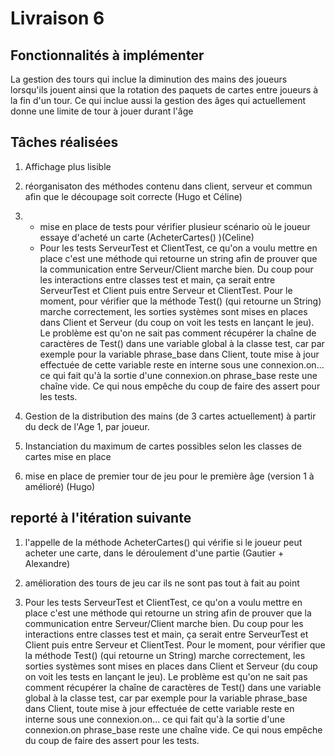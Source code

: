 # Livraison 6

## Fonctionnalités à implémenter

La gestion des tours qui inclue la diminution des mains des joueurs lorsqu'ils jouent ainsi que la rotation des paquets de cartes entre joueurs à la fin d'un tour. Ce qui inclue aussi la gestion des âges qui actuellement donne une limite de tour à jouer durant l'âge

## Tâches réalisées 

1. Affichage plus lisible 

2. réorganisaton des méthodes contenu dans client, serveur et commun afin que le découpage soit correcte (Hugo et Céline)

3. - mise en place de tests pour vérifier plusieur scénario où le joueur essaye d'acheté un carte (AcheterCartes() )(Celine)
   - Pour les tests ServeurTest et ClientTest, ce qu'on a voulu mettre en place c'est une méthode qui retourne un string afin de prouver que la communication entre Serveur/Client marche bien. Du coup pour les interactions entre classes test et main, ça serait entre ServeurTest et Client puis entre Serveur et ClientTest. 
Pour le moment, pour vérifier que la méthode Test() (qui retourne un String) marche correctement, les sorties systèmes sont mises en places dans Client et Serveur (du coup on voit les tests en lançant le jeu).
Le problème est qu'on ne sait pas comment récupérer la chaîne de caractères de Test() dans une variable global à la classe test, car par exemple pour la variable phrase_base dans Client, toute mise à jour effectuée de cette variable reste en interne sous une connexion.on... ce qui fait qu'à la sortie d'une connexion.on phrase_base reste une chaîne vide. Ce qui nous empêche du coup de faire des assert pour les tests.
    
4. Gestion de la distribution des mains (de 3 cartes actuellement) à partir du deck de l'Age 1, par joueur.

5. Instanciation du maximum de cartes possibles selon les classes de cartes mise en place

6. mise en place de premier tour de jeu pour le première âge (version 1 à amélioré) (Hugo)

## reporté à l'itération suivante

1. l'appelle de la méthode AcheterCartes() qui vérifie si le joueur peut acheter une carte, dans le déroulement d'une partie (Gautier + Alexandre)
2. amélioration des tours de jeu car ils ne sont pas tout à fait au point

3. Pour les tests ServeurTest et ClientTest, ce qu'on a voulu mettre en place c'est une méthode qui retourne un string afin de prouver que la communication entre Serveur/Client marche bien. Du coup pour les interactions entre classes test et main, ça serait entre ServeurTest et Client puis entre Serveur et ClientTest. 
Pour le moment, pour vérifier que la méthode Test() (qui retourne un String) marche correctement, les sorties systèmes sont mises en places dans Client et Serveur (du coup on voit les tests en lançant le jeu).
Le problème est qu'on ne sait pas comment récupérer la chaîne de caractères de Test() dans une variable global à la classe test, car par exemple pour la variable phrase_base dans Client, toute mise à jour effectuée de cette variable reste en interne sous une connexion.on... ce qui fait qu'à la sortie d'une connexion.on phrase_base reste une chaîne vide. Ce qui nous empêche du coup de faire des assert pour les tests.
